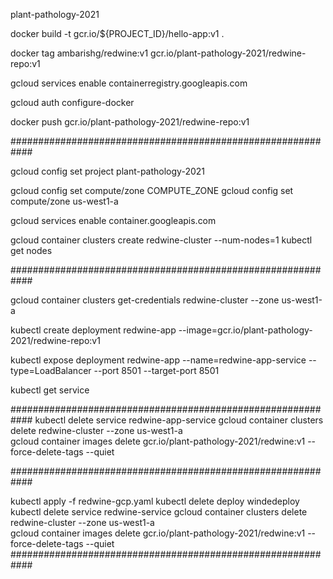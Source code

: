 plant-pathology-2021

docker build -t gcr.io/${PROJECT_ID}/hello-app:v1 .

docker tag ambarishg/redwine:v1 gcr.io/plant-pathology-2021/redwine-repo:v1

gcloud services enable containerregistry.googleapis.com

gcloud auth configure-docker

docker push gcr.io/plant-pathology-2021/redwine-repo:v1

############################################################

gcloud config set project plant-pathology-2021   

gcloud config set compute/zone COMPUTE_ZONE
gcloud config set compute/zone us-west1-a

gcloud services enable container.googleapis.com

gcloud container clusters create redwine-cluster --num-nodes=1
kubectl get nodes

############################################################

gcloud container clusters get-credentials redwine-cluster --zone us-west1-a  

kubectl create deployment redwine-app --image=gcr.io/plant-pathology-2021/redwine-repo:v1

kubectl expose deployment redwine-app --name=redwine-app-service --type=LoadBalancer --port 8501 --target-port 8501  

kubectl get service

############################################################
kubectl delete service redwine-app-service 
gcloud container clusters delete redwine-cluster --zone us-west1-a  
gcloud container images delete gcr.io/plant-pathology-2021/redwine:v1  --force-delete-tags --quiet

############################################################

kubectl apply -f redwine-gcp.yaml
kubectl delete deploy windedeploy
kubectl delete service redwine-service
gcloud container clusters delete redwine-cluster --zone us-west1-a  
gcloud container images delete gcr.io/plant-pathology-2021/redwine:v1  --force-delete-tags --quiet
############################################################